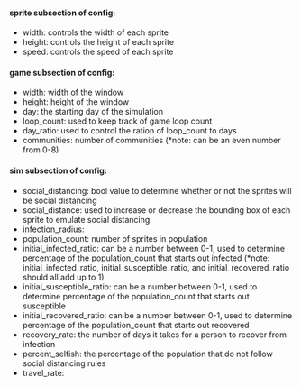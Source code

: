 #### sprite subsection of config:
- width: controls the width of each sprite
- height: controls the height of each sprite
- speed: controls the speed of each sprite

#### game subsection of config:
- width: width of the window
- height: height of the window
- day: the starting day of the simulation
- loop_count: used to keep track of game loop count
- day_ratio: used to control the ration of loop_count to days 
- communities: number of communities       (*note: can be an even number from 0-8)

#### sim subsection of config:
- social_distancing: bool value to determine whether or not the sprites will be social distancing
- social_distance: used to increase or decrease the bounding box of each sprite to emulate social distancing
- infection_radius: 
- population_count: number of sprites in population
- initial_infected_ratio: can be a number between 0-1, used to determine percentage of the population_count that
starts out infected (*note: initial_infected_ratio, initial_susceptible_ratio, and initial_recovered_ratio should all add up to 1)
- initial_susceptible_ratio: can be a number between 0-1, used to determine percentage of the population_count that
starts out susceptible
- initial_recovered_ratio: can be a number between 0-1, used to determine percentage of the population_count that
starts out recovered
- recovery_rate: the number of days it takes for a person to recover from infection
- percent_selfish: the percentage of the population that do not follow social distancing rules
- travel_rate: 
